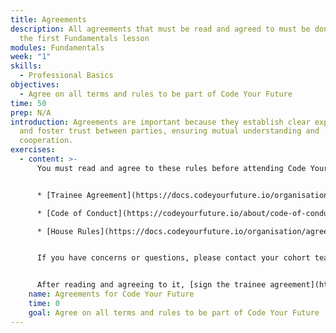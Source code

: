 ```yaml
---
title: Agreements
description: All agreements that must be read and agreed to must be done before
  the first Fundamentals lesson
modules: Fundamentals
week: "1"
skills:
  - Professional Basics
objectives:
  - Agree on all terms and rules to be part of Code Your Future
time: 50
prep: N﻿/A
introduction: Agreements are important because they establish clear expectations
  and foster trust between parties, ensuring mutual understanding and
  cooperation.
exercises:
  - content: >-
      You must read and agree to these rules before attending Code Your Future.


      * [Trainee Agreement](https://docs.codeyourfuture.io/organisation/agreements-and-rules/student-agreement)

      * [Code of Conduct](https://codeyourfuture.io/about/code-of-conduct/)

      * [House Rules](https://docs.codeyourfuture.io/organisation/agreements-and-rules/house-rules)


      If you have concerns or questions, please contact your cohort team. They will be happy to talk to you about our rules and what they mean for you.


      After reading and agreeing to it, [sign the trainee agreement](https://codeyourfuture.eversign.com/embedded/a4062d0361324f7f97cba1105f164b24) before coming to class.
    name: Agreements for Code Your Future
    time: 0
    goal: Agree on all terms and rules to be part of Code Your Future
---
```

